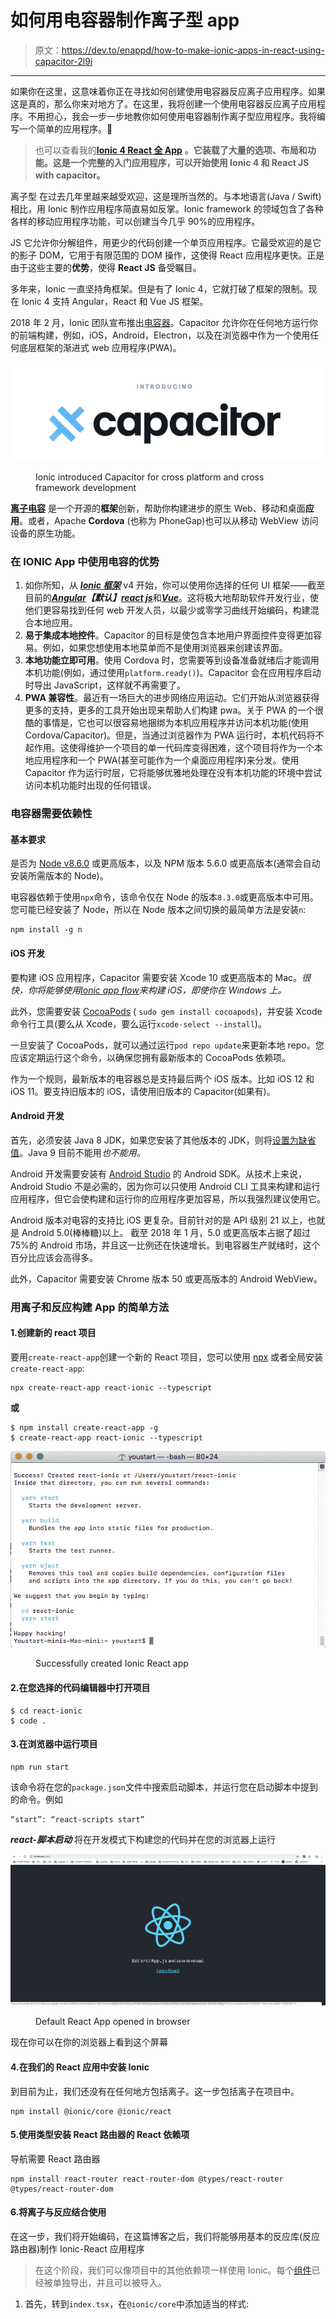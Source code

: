 # 如何用电容器制作离子型 app

> 原文：<https://dev.to/enappd/how-to-make-ionic-apps-in-react-using-capacitor-2l9i>

* * *

如果你在这里，这意味着你正在寻找如何创建使用电容器反应离子应用程序。如果这是真的，那么你来对地方了。在这里，我将创建一个使用电容器反应离子应用程序。不用担心，我会一步一步地教你如何使用电容器制作离子型应用程序。我将编写一个简单的应用程序。🥘

> 也可以查看我的[**Ionic 4 React 全 App**](https://store.enappd.com/product/ionic-react-full-app-capacitor/) **。它装载了大量的选项、布局和功能。这是一个完整的入门应用程序，可以开始使用 Ionic 4 和 React JS with capacitor。**

离子型 在过去几年里越来越受欢迎，这是理所当然的。与本地语言(Java / Swift)相比，用 Ionic 制作应用程序简直易如反掌。Ionic framework 的领域包含了各种各样的移动应用程序功能，可以创建当今几乎 90%的应用程序。

JS 它允许你分解组件，用更少的代码创建一个单页应用程序。它最受欢迎的是它的影子 DOM，它用于有限范围的 DOM 操作，这使得 React 应用程序更快。正是由于这些主要的**优势**，使得 **React JS** 备受瞩目。

多年来，Ionic 一直坚持角框架。但是有了 Ionic 4，它就打破了框架的限制。现在 Ionic 4 支持 Angular，React 和 Vue JS 框架。

2018 年 2 月，Ionic 团队宣布推出[电容器](https://capacitor.ionicframework.com/)。Capacitor 允许你在任何地方运行你的前端构建，例如，iOS，Android，Electron，以及在浏览器中作为一个使用任何底层框架的渐进式 web 应用程序(PWA)。

![](img/64bfded2f51ef2036b321c7023a0ca4c.png)

<figure>

<figcaption class="imageCaption">Ionic introduced Capacitor for cross platform and cross framework development</figcaption>

</figure>

[**离子电容**](https://capacitor.ionicframework.com/) 是一个开源的**框架**创新，帮助你构建进步的原生 Web、移动和桌面**应用**。或者，Apache **Cordova** (也称为 PhoneGap)也可以从移动 WebView 访问设备的原生功能。

### 在 IONIC App 中使用电容的优势

1.  如你所知，从 [***Ionic 框架***](https://ionicframework.com) v4 开始，你可以使用你选择的任何 UI 框架——截至目前的[***Angular***](https://angular.io)***【默认】***[***react js***](https://reactjs.org)和[***Vue***](https://vuejs.org)。这将极大地帮助软件开发行业，使他们更容易找到任何 web 开发人员，以最少或零学习曲线开始编码，构建混合本地应用。
2.  **易于集成本地控件**。Capacitor 的目标是使包含本地用户界面控件变得更加容易。例如，如果您想使用本地菜单而不是使用浏览器来创建该界面。
3.  **本地功能立即可用**。使用 Cordova 时，您需要等到设备准备就绪后才能调用本机功能(例如，通过使用`platform.ready()`)。Capacitor 会在应用程序启动时导出 JavaScript，这样就不再需要了。
4.  **PWA 兼容性**。最近有一场巨大的进步网络应用运动。它们开始从浏览器获得更多的支持，更多的工具开始出现来帮助人们构建 pwa。关于 PWA 的一个很酷的事情是，它也可以很容易地捆绑为本机应用程序并访问本机功能(使用 Cordova/Capacitor)。但是，当通过浏览器作为 PWA 运行时，本机代码将不起作用。这使得维护一个项目的单一代码库变得困难，这个项目将作为一个本地应用程序和一个 PWA(甚至可能作为一个桌面应用程序)来分发。使用 Capacitor 作为运行时层，它将能够优雅地处理在没有本机功能的环境中尝试访问本机功能时出现的任何错误。

### 电容器需要依赖性

#### 基本要求

是否为 [Node v8.6.0](https://nodejs.org/) 或更高版本，以及 NPM 版本 5.6.0 或更高版本(通常会自动安装所需版本的 Node)。

电容器依赖于使用`npx`命令，该命令仅在 Node 的版本`8.3.0`或更高版本中可用。您可能已经安装了 Node，所以在 Node 版本之间切换的最简单方法是安装`n`:

```
npm install -g n
```

#### iOS 开发

要构建 iOS 应用程序，Capacitor 需要安装 Xcode 10 或更高版本的 Mac。*很快，你将能够使用*[*Ionic app flow*](http://ionicframework.com/appflow)*来构建 iOS，即使你在 Windows 上。*

此外，您需要安装 [CocoaPods](https://cocoapods.org/) ( `sudo gem install cocoapods`)，并安装 Xcode 命令行工具(要么从 Xcode，要么运行`xcode-select --install`)。

一旦安装了 CocoaPods，就可以通过运行`pod repo update`来更新本地 repo。您应该定期运行这个命令，以确保您拥有最新版本的 CocoaPods 依赖项。

作为一个规则，最新版本的电容器总是支持最后两个 iOS 版本。比如 iOS 12 和 iOS 11。要支持旧版本的 iOS，请使用旧版本的 Capacitor(如果有)。

#### Android 开发

首先，必须安装 Java 8 JDK，如果您安装了其他版本的 JDK，则将[设置为缺省值](https://stackoverflow.com/a/24657630/32140)。Java 9 目前不能用*也不能用*。

Android 开发需要安装有 [Android Studio](https://developer.android.com/studio/index.html) 的 Android SDK。从技术上来说，Android Studio 不是必需的，因为你可以只使用 Android CLI 工具来构建和运行应用程序，但它会使构建和运行你的应用程序更加容易，所以我强烈建议使用它。

Android 版本对电容的支持比 iOS 更复杂。目前针对的是 API 级别 21 以上，也就是 Android 5.0(棒棒糖)以上。
截至 2018 年 1 月，5.0 或更高版本占据了超过 75%的 Android 市场，并且这一比例还在快速增长。到电容器生产就绪时，这个百分比应该会高得多。

此外，Capacitor 需要安装 Chrome 版本 50 或更高版本的 Android WebView。

### 用离子和反应构建 App 的简单方法

#### 1.创建新的 react 项目

要用`create-react-app`创建一个新的 React 项目，您可以使用 [npx](https://alligator.io/workflow/npx/) 或者全局安装`create-react-app`:

```
npx create-react-app react-ionic --typescript
```

**或**

```
$ npm install create-react-app -g
$ create-react-app react-ionic --typescript
```

![](img/dd0f495a70ea816c9cedeae8401aebba.png)

<figure>

<figcaption class="imageCaption">Successfully created Ionic React app</figcaption>

</figure>

#### 2.在您选择的代码编辑器中打开项目

```
$ cd react-ionic
$ code .
```

#### 3.在浏览器中运行项目

```
npm run start
```

该命令将在您的`package.json`文件中搜索启动脚本，并运行您在启动脚本中提到的命令。例如

```
“start”: “react-scripts start”
```

***react-脚本启动*** 将在开发模式下构建您的代码并在您的浏览器上运行

![](img/8de8a3dbbd28d6df26f5cd99019adbc7.png)

<figure>

<figcaption class="imageCaption">Default React App opened in browser</figcaption>

</figure>

现在你可以在你的浏览器上看到这个屏幕

#### 4.在我们的 React 应用中安装 Ionic

到目前为止，我们还没有在任何地方包括离子。这一步包括离子在项目中。

```
npm install @ionic/core @ionic/react
```

#### 5.使用类型安装 React 路由器的 React 依赖项

导航需要 React 路由器

```
npm install react-router react-router-dom @types/react-router @types/react-router-dom
```

#### 6.将离子与反应结合使用

在这一步，我们将开始编码，在这篇博客之后，我们将能够用基本的反应库(反应路由器)制作 Ionic-React 应用程序

> 在这个阶段，我们可以像项目中的其他依赖项一样使用 Ionic。每个[组件](https://ionicframework.com/docs/components/)已经被单独导出，并且可以被导入。

1.  首先，转到`index.tsx`，在`@ionic/core`中添加适当的样式: